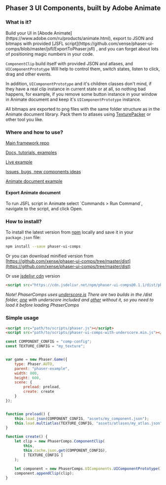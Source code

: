 ﻿Phaser 3 UI Components, built by Adobe Animate
----
<h3>What is it?</h3>
Build your UI in [Abode Animate](https://www.adobe.com/ru/products/animate.html), 
export to JSON and bitmaps with provided 
[JSFL script](https://github.com/xense/phaser-ui-comps/blob/master/jsfl/ExportToPhaser.jsfl) 
, and you can forget about lots of positioning magic numbers in your code.

`ComponentClip` build itself with provided JSON and atlases, 
and `UIComponentPrototype` Will help to control them, switch states, 
listen to click, drag and other events.

In addition, `UIComponentPrototype` and it's children classes don't mind, 
if they have a real clip instance in current state or at all,
so nothing bad happens, for example, if you remove some button instance in your window in 
Animate document and keep it's `UIComponentPrototype` instance.

All bitmaps are exported to png files with the same folder structure 
as in the Animate document library. Pack them to atlases using
[TexturePacker](https://www.codeandweb.com/texturepacker) or other tool you like.

<h3>Where and how to use?</h3>

[Main framework repo](https://github.com/xense/phaser-ui-comps)

[Docs, tutorials, examples](https://xense.github.io/phaser-ui-comps-docs)

[Live example](https://xense.github.io/phaser-ui-comps-docs/tutorial-showcase.html)

[Issues, bugs, new components ideas](https://github.com/xense/phaser-ui-comps/issues)

[Animate document example](https://github.com/xense/phaser-ui-comps-docs/raw/master/examples/xfl/UI.fla)

<h4>Export Animate document</h4>
To run JSFL script in Animate select `Commands > Run Command`, 
navigate to the script, and click Open.

<h3>How to install?</h3>

To install the latest version from 
[npm](https://www.npmjs.com)
locally and save it in your `package.json` file:
```bash
npm install --save phaser-ui-comps 
```

Or you can download minified version from 
[https://github.com/xense/phaser-ui-comps/tree/master/dist](https://github.com/xense/phaser-ui-comps/tree/master/dist)

Or use [jsdelivr cdn](https://www.jsdelivr.com/) version
```html
<script src="https://cdn.jsdelivr.net/npm/phaser-ui-comps@0.1.1/dist/phaser-ui-comps-with-underscore.min.js"></script>
``` 

*Note!*
*PhaserComps uses [underscore.js](https://underscorejs.org/)
There are two builds in the /dist folder, 
[one](https://github.com/xense/phaser-ui-comps/blob/master/dist/phaser-ui-comps-with-underscore.min.js) 
with underscore included and 
[other](https://github.com/xense/phaser-ui-comps/blob/master/dist/phaser-ui-comps.min.js) 
without it, so you need to load it before loading PhaserComps* 

<h3>Simple usage</h3>

```html
<script src="path/to/scripts/phaser.js"></script>
<script src="path/to/scripts/phaser-ui-comps-with-underscore.min.js"></script>
```

```javascript
const COMPONENT_CONFIG = "comp-config";
const TEXTURE_CONFIG = "my_texture";


var game = new Phaser.Game({
    type: Phaser.AUTO,
    parent: "phaser-example",
    width: 800,
    height: 600,
    scene: {
        preload: preload,
        create: create
    }
});


function preload() {
    this.load.json(COMPONENT_CONFIG, "assets/my_component.json");
    this.load.multiatlas(TEXTURE_CONFIG, "assets/atlases/my_atlas.json", "assets/atlases/");
}

function create() {
    let clip = new PhaserComps.ComponentClip(
        this, 
        this.cache.json.get(COMPONENT_CONFIG), 
        [ TEXTURE_CONFIG ]
    );
    
    let component = new PhaserComps.UIComponents.UIComponentPrototype();
    component.appendClip(clip);
}
```